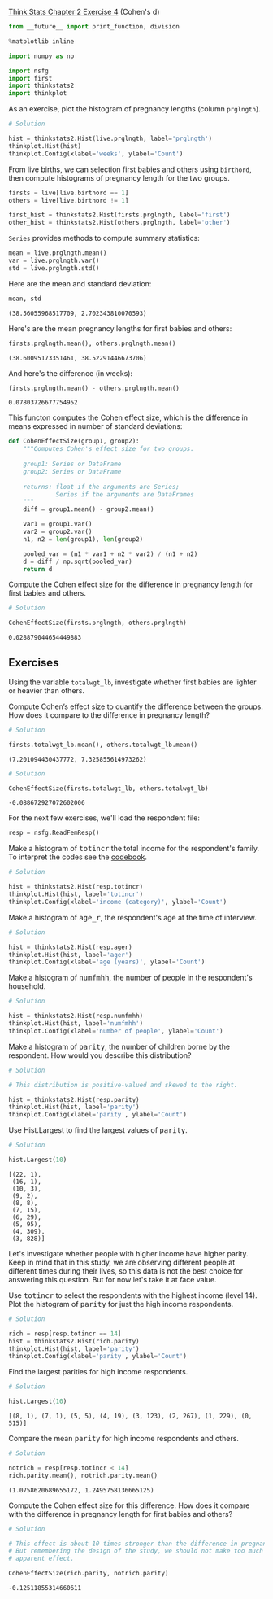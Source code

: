 [Think Stats Chapter 2 Exercise 4](http://greenteapress.com/thinkstats2/html/thinkstats2003.html#toc24) (Cohen's d)

>> 

```python
from __future__ import print_function, division

%matplotlib inline

import numpy as np

import nsfg
import first
import thinkstats2
import thinkplot
```

As an exercise, plot the histogram of pregnancy lengths (column `prglngth`).


```python
# Solution

hist = thinkstats2.Hist(live.prglngth, label='prglngth')
thinkplot.Hist(hist)
thinkplot.Config(xlabel='weeks', ylabel='Count')
```

From live births, we can selection first babies and others using `birthord`, then compute histograms of pregnancy length for the two groups.


```python
firsts = live[live.birthord == 1]
others = live[live.birthord != 1]

first_hist = thinkstats2.Hist(firsts.prglngth, label='first')
other_hist = thinkstats2.Hist(others.prglngth, label='other')
```

`Series` provides methods to compute summary statistics:


```python
mean = live.prglngth.mean()
var = live.prglngth.var()
std = live.prglngth.std()
```

Here are the mean and standard deviation:


```python
mean, std
```

    (38.56055968517709, 2.702343810070593)



Here's are the mean pregnancy lengths for first babies and others:


```python
firsts.prglngth.mean(), others.prglngth.mean()
```



    (38.60095173351461, 38.52291446673706)



And here's the difference (in weeks):


```python
firsts.prglngth.mean() - others.prglngth.mean()
```




    0.07803726677754952



This functon computes the Cohen effect size, which is the difference in means expressed in number of standard deviations:


```python
def CohenEffectSize(group1, group2):
    """Computes Cohen's effect size for two groups.
    
    group1: Series or DataFrame
    group2: Series or DataFrame
    
    returns: float if the arguments are Series;
             Series if the arguments are DataFrames
    """
    diff = group1.mean() - group2.mean()

    var1 = group1.var()
    var2 = group2.var()
    n1, n2 = len(group1), len(group2)

    pooled_var = (n1 * var1 + n2 * var2) / (n1 + n2)
    d = diff / np.sqrt(pooled_var)
    return d
```

Compute the Cohen effect size for the difference in pregnancy length for first babies and others.


```python
# Solution

CohenEffectSize(firsts.prglngth, others.prglngth)
```




    0.028879044654449883



## Exercises

Using the variable `totalwgt_lb`, investigate whether first babies are lighter or heavier than others. 

Compute Cohen’s effect size to quantify the difference between the groups.  How does it compare to the difference in pregnancy length?


```python
# Solution

firsts.totalwgt_lb.mean(), others.totalwgt_lb.mean()
```




    (7.201094430437772, 7.325855614973262)




```python
# Solution

CohenEffectSize(firsts.totalwgt_lb, others.totalwgt_lb)
```




    -0.088672927072602006



For the next few exercises, we'll load the respondent file:


```python
resp = nsfg.ReadFemResp()
```

Make a histogram of <tt>totincr</tt> the total income for the respondent's family.  To interpret the codes see the [codebook](http://www.icpsr.umich.edu/nsfg6/Controller?displayPage=labelDetails&fileCode=FEM&section=R&subSec=7876&srtLabel=607543).


```python
# Solution

hist = thinkstats2.Hist(resp.totincr)
thinkplot.Hist(hist, label='totincr')
thinkplot.Config(xlabel='income (category)', ylabel='Count')
```



Make a histogram of <tt>age_r</tt>, the respondent's age at the time of interview.


```python
# Solution

hist = thinkstats2.Hist(resp.ager)
thinkplot.Hist(hist, label='ager')
thinkplot.Config(xlabel='age (years)', ylabel='Count')
```



Make a histogram of <tt>numfmhh</tt>, the number of people in the respondent's household.


```python
# Solution

hist = thinkstats2.Hist(resp.numfmhh)
thinkplot.Hist(hist, label='numfmhh')
thinkplot.Config(xlabel='number of people', ylabel='Count')
```



Make a histogram of <tt>parity</tt>, the number of children borne by the respondent.  How would you describe this distribution?


```python
# Solution

# This distribution is positive-valued and skewed to the right.

hist = thinkstats2.Hist(resp.parity)
thinkplot.Hist(hist, label='parity')
thinkplot.Config(xlabel='parity', ylabel='Count')
```



Use Hist.Largest to find the largest values of <tt>parity</tt>.


```python
# Solution

hist.Largest(10)
```




    [(22, 1),
     (16, 1),
     (10, 3),
     (9, 2),
     (8, 8),
     (7, 15),
     (6, 29),
     (5, 95),
     (4, 309),
     (3, 828)]



Let's investigate whether people with higher income have higher parity.  Keep in mind that in this study, we are observing different people at different times during their lives, so this data is not the best choice for answering this question.  But for now let's take it at face value.

Use <tt>totincr</tt> to select the respondents with the highest income (level 14).  Plot the histogram of <tt>parity</tt> for just the high income respondents.


```python
# Solution

rich = resp[resp.totincr == 14]
hist = thinkstats2.Hist(rich.parity)
thinkplot.Hist(hist, label='parity')
thinkplot.Config(xlabel='parity', ylabel='Count')
```



Find the largest parities for high income respondents.


```python
# Solution

hist.Largest(10)
```




    [(8, 1), (7, 1), (5, 5), (4, 19), (3, 123), (2, 267), (1, 229), (0, 515)]



Compare the mean <tt>parity</tt> for high income respondents and others.


```python
# Solution

notrich = resp[resp.totincr < 14]
rich.parity.mean(), notrich.parity.mean()
```




    (1.0758620689655172, 1.2495758136665125)



Compute the Cohen effect size for this difference.  How does it compare with the difference in pregnancy length for first babies and others?


```python
# Solution

# This effect is about 10 times stronger than the difference in pregnancy length.
# But remembering the design of the study, we should not make too much of this
# apparent effect.

CohenEffectSize(rich.parity, notrich.parity)
```




    -0.12511855314660611



